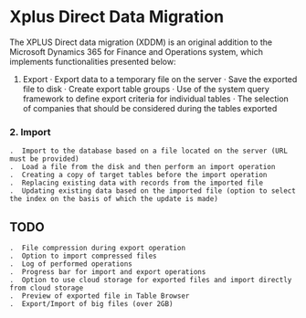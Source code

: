# Xplus Direct Data Migration
 The XPLUS Direct data migration (XDDM) is an original addition to the Microsoft Dynamics 365 for Finance and Operations system, which implements functionalities presented below:
1.	Export
	·  Export data to a temporary file on the server
	·  Save the exported file to disk 
	·  Create export table groups
	·  Use of the system query framework to define export criteria for individual tables
	·  The selection of companies that should be considered during the tables exported
### 2.	Import
	.  Import to the database based on a file located on the server (URL must be provided)
	.  Load a file from the disk and then perform an import operation
	.  Creating a copy of target tables before the import operation 
	.  Replacing existing data with records from the imported file
	.  Updating existing data based on the imported file (option to select the index on the basis of which the update is made)
## TODO
	.  File compression during export operation
	.  Option to import compressed files
    .  Log of performed operations
	.  Progress bar for import and export operations
	.  Option to use cloud storage for exported files and import directly from cloud storage
	.  Preview of exported file in Table Browser
	.  Export/Import of big files (over 2GB)
